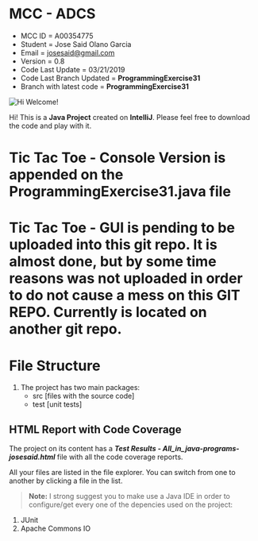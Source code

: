 # MCC  - ADCS
- MCC ID = A00354775
- Student = Jose Said Olano Garcia
- Email = josesaid@gmail.com
- Version = 0.8
- Code Last Update = 03/21/2019
- Code Last Branch Updated = **ProgrammingExercise31** 
- Branch with latest code = **ProgrammingExercise31**

![Hi Welcome!](https://media.licdn.com/dms/image/C5603AQFuzyxDcgtVDA/profile-displayphoto-shrink_200_200/0?e=1555545600&v=beta&t=je_7Hee8iktvST7FB1vTbM2yw_manVPspO2Vv1vlFrQ)


Hi! This is a **Java Project** created on **IntelliJ**. Please feel free to download the code and play with it.

# Tic Tac Toe - Console Version is appended on the ProgrammingExercise31.java file
# Tic Tac Toe - GUI is pending to be uploaded into this git repo. It is almost done, but by some time reasons was not uploaded in order to do not cause a mess on this GIT REPO. Currently is located on another git repo.
# File Structure

 1. The project has two main packages:
	 - src [files with the source code]
	 - test [unit tests]

## HTML Report with Code Coverage

The project on its content has a ***Test Results - All_in_java-programs-josesaid.html*** file with all the code coverage reports.

All your files are listed in the file explorer. You can switch from one to another by clicking a file in the list.


> **Note:** I strong suggest you to make use a Java IDE in order to configure/get every one of the depencies used on the project:

 1. JUnit
 2. Apache Commons IO


